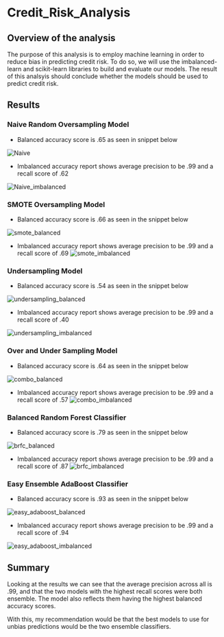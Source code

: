 # Credit_Risk_Analysis


## Overview of the analysis
The purpose of this analysis is to employ machine learning in order to reduce bias in predicting credit risk. To do so, we will use the
imbalanced-learn and scikit-learn libraries to build and evaluate our models. The result of this analsyis should conclude whether
the models should be used to predict credit risk.


## Results

### Naive Random Oversampling Model

* Balanced accuracy score is .65 as seen in snippet below

![Naive](https://user-images.githubusercontent.com/114610539/221435150-77da7ada-32e5-4b8e-b11f-619a773eb991.png)


* Imbalanced accuracy report shows average precision to be .99 and a recall score of .62

![Naive_imbalanced](https://user-images.githubusercontent.com/114610539/221435153-281b7b16-eb58-4c95-b990-ba8ea5872347.png)



### SMOTE Oversampling Model

* Balanced accuracy score is .66 as seen in the snippet below

![smote_balanced](https://user-images.githubusercontent.com/114610539/221435156-4549d3a0-0016-400e-bdfc-81262c9331bc.png)


* Imbalanced accuracy report shows average precision to be .99 and a recall score of .69
![smote_imbalanced](https://user-images.githubusercontent.com/114610539/221435166-42eac152-1283-436c-8233-fa65466c60bf.png)


### Undersampling Model

* Balanced accuracy score is .54 as seen in the snippet below

![undersampling_balanced](https://user-images.githubusercontent.com/114610539/221435168-2a2768a6-daf1-4d77-bb43-5be42dcba1d1.png)


* Imbalanced accuracy report shows average precision to be .99 and a recall score of .40

![undersampling_imbalanced](https://user-images.githubusercontent.com/114610539/221435175-c0c79379-61a8-4c75-95e3-8e0ea10a482c.png)


### Over and Under Sampling Model

* Balanced accuracy score is .64 as seen in the snippet below

![combo_balanced](https://user-images.githubusercontent.com/114610539/221435180-653bfb05-2b30-4709-9c52-dbd2b70ab08a.png)


* Imbalanced accuracy report shows average precision to be .99 and a recall score of .57
![combo_imbalanced](https://user-images.githubusercontent.com/114610539/221435202-acc2c7f3-e60a-4463-8b40-c76944e48a47.png)


### Balanced Random Forest Classifier

* Balanced accuracy score is .79 as seen in the snippet below

![brfc_balanced](https://user-images.githubusercontent.com/114610539/221435209-e697be43-8157-4aab-893f-12e9e2b31717.png)


* Imbalanced accuracy report shows average precision to be .99 and a recall score of .87
![brfc_imbalanced](https://user-images.githubusercontent.com/114610539/221435213-0187621a-67dc-483c-8c5e-34f760a74603.png)



### Easy Ensemble AdaBoost Classifier

* Balanced accuracy score is .93 as seen in the snippet below

![easy_adaboost_balanced](https://user-images.githubusercontent.com/114610539/221435216-f4031d7c-c550-4452-809b-09737a217e97.png)


* Imbalanced accuracy report shows average precision to be .99 and a recall score of .94

![easy_adaboost_imbalanced](https://user-images.githubusercontent.com/114610539/221435220-d48c78f2-ddc8-418f-b1a9-f64b93ee32e5.png)



## Summary

Looking at the results we can see that the average precision across all is .99, and that the two models with the highest
recall scores were both ensemble. The model also reflects them having the highest balanced accuracy scores.

With this, my recommendation would be that the best models to use for unbias predictions would be the two ensemble classifiers.





